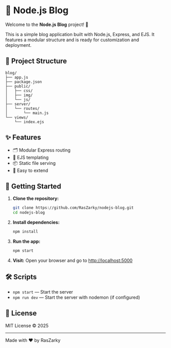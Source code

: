 # 📝 Node.js Blog

Welcome to the **Node.js Blog** project! 🚀

This is a simple blog application built with Node.js, Express, and EJS. It features a modular structure and is ready for customization and deployment.

## 📁 Project Structure

```
blog/
├── app.js
├── package.json
├── public/
│   ├── css/
│   ├── img/
│   └── js/
├── server/
│   └── routes/
│       └── main.js
└── views/
    └── index.ejs
```

## ✨ Features

- 🗂️ Modular Express routing
- 🎨 EJS templating
- 📦 Static file serving
- 🌱 Easy to extend

## 🚀 Getting Started

1. **Clone the repository:**
   ```bash
   git clone https://github.com/RasZarky/nodejs-blog.git
   cd nodejs-blog
   ```
2. **Install dependencies:**
   ```bash
   npm install
   ```
3. **Run the app:**
   ```bash
   npm start
   ```
4. **Visit:**
   Open your browser and go to [http://localhost:5000](http://localhost:5000)

## 🛠️ Scripts

- `npm start` — Start the server
- `npm run dev` — Start the server with nodemon (if configured)

## 📄 License

MIT License © 2025

---

Made with ❤️ by RasZarky
